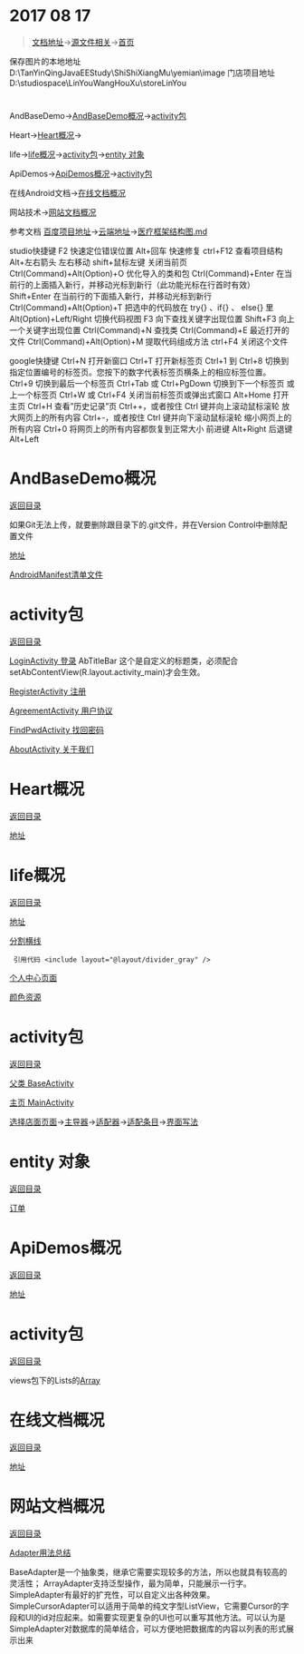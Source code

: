  # 2017 08 17
>  [文档地址](http://pan.baidu.com/disk/home?errno=0&errmsg=Auth%20Login%20Sucess&&bduss=&ssnerror=0&#list/vmode=list&path=%2F%E5%8E%8B%E7%BC%A9%E6%96%87%E4%BB%B6%E5%A4%B9%2F%E5%AE%89%E5%8D%93%E9%A1%B9%E7%9B%AE%E4%BB%A3%E7%A0%81%E4%BB%93%E5%BA%93%2FMarkDown%E5%BC%80%E5%8F%91%E6%96%87%E6%A1%A3 "查看")→[源文件相关](http://pan.baidu.com/disk/home?errno=0&errmsg=Auth%20Login%20Sucess&&bduss=&ssnerror=0&#list/vmode=list&path=%2F%E5%8E%8B%E7%BC%A9%E6%96%87%E4%BB%B6%E5%A4%B9%2F%E9%A1%B9%E7%9B%AE%E6%A8%A1%E5%9D%97%2FAndBaseDemo%E6%A1%86%E6%9E%B6 "查看")→[首页](https://tanyinqing.github.io/)

 保存图片的本地地址
D:\TanYinQingJavaEEStudy\ShiShiXiangMu\yemian\image
门店项目地址
D:\studiospace\LinYouWangHouXu\storeLinYou

<h1 id="1"></h1>  

AndBaseDemo→[AndBaseDemo概况](#0101)→[activity包](#0102)

Heart→[Heart概况](#0201)→

life→[life概况](#0301)→[activity包](#0302)→[entity 对象](#0303)

ApiDemos→[ApiDemos概况](#0401)→[activity包](#0402)

在线Android文档→[在线文档概况](#0501)

网站技术→[网站文档概况](#0601)


参考文档
[百度项目地址](http://pan.baidu.com/disk/home?errno=0&errmsg=Auth%20Login%20Sucess&&bduss=&ssnerror=0&#list/vmode=list&path=%2F%E5%8E%8B%E7%BC%A9%E6%96%87%E4%BB%B6%E5%A4%B9%2F%E9%A1%B9%E7%9B%AE%E6%A8%A1%E5%9D%97 "查看")→[云端地址](https://github.com/tanyinqing/MarkDown/tree/master/app/src/main/java/codewarehouse/yzkj/com/markdown "查看")→[医疗框架结构图.md](https://github.com/tanyinqing/MarkDown/blob/master/app/src/main/java/codewarehouse/yzkj/com/markdown/%E5%8C%BB%E7%96%97%E6%A1%86%E6%9E%B6%E7%BB%93%E6%9E%84%E5%9B%BE.md "查看")

studio快捷键
F2 快速定位错误位置
Alt+回车 快速修复
ctrl+F12 查看项目结构
Alt+左右箭头  左右移动
shift+鼠标左键  关闭当前页
Ctrl(Command)+Alt(Option)+O	优化导入的类和包
Ctrl(Command)+Enter	在当前行的上面插入新行，并移动光标到新行（此功能光标在行首时有效）
Shift+Enter	在当前行的下面插入新行，并移动光标到新行
Ctrl(Command)+Alt(Option)+T	把选中的代码放在 try{} 、if{} 、 else{} 里
Alt(Option)+Left/Right	切换代码视图
F3	向下查找关键字出现位置
Shift+F3	向上一个关键字出现位置
Ctrl(Command)+N	查找类
Ctrl(Command)+E	最近打开的文件
Ctrl(Command)+Alt(Option)+M	提取代码组成方法
ctrl+F4 关闭这个文件

google快捷键
Ctrl+N 打开新窗口 
Ctrl+T 打开新标签页 
Ctrl+1 到 Ctrl+8 切换到指定位置编号的标签页。您按下的数字代表标签页横条上的相应标签位置。
Ctrl+9 切换到最后一个标签页 
Ctrl+Tab 或 Ctrl+PgDown 切换到下一个标签页 或上一个标签页
Ctrl+W 或 Ctrl+F4 关闭当前标签页或弹出式窗口 
Alt+Home 打开主页
Ctrl+H 查看”历史记录”页 
Ctrl++，或者按住 Ctrl 键并向上滚动鼠标滚轮	放大网页上的所有内容 
Ctrl+-，或者按住 Ctrl 键并向下滚动鼠标滚轮	缩小网页上的所有内容 
Ctrl+0	将网页上的所有内容都恢复到正常大小 
前进键   Alt+Right
后退键   Alt+Left

 <h1 id="0101">AndBaseDemo概况</h1>
 
 [返回目录](#1) 

如果Git无法上传，就要删除跟目录下的.git文件，并在Version Control中删除配置文件

[地址](https://github.com/tanyinqing/AndBaseDemo)

[AndroidManifest清单文件](https://github.com/tanyinqing/AndBaseDemo/blob/master/AndroidManifest.xml)

 <h1 id="0102">activity包</h1>
 
 [返回目录](#1) 

[LoginActivity 登录](https://github.com/tanyinqing/AndBaseDemo/blob/master/src/com/andbase/login/LoginActivity.java)
AbTitleBar 这个是自定义的标题类，必须配合
 setAbContentView(R.layout.activity_main)才会生效。

[RegisterActivity 注册](https://github.com/tanyinqing/AndBaseDemo/blob/master/src/com/andbase/login/RegisterActivity.java)

[AgreementActivity 用户协议](https://github.com/tanyinqing/AndBaseDemo/blob/master/src/com/andbase/login/AgreementActivity.java)

[FindPwdActivity 找回密码](https://github.com/tanyinqing/AndBaseDemo/blob/master/src/com/andbase/login/FindPwdActivity.java)

[AboutActivity 关于我们](https://github.com/tanyinqing/AndBaseDemo/blob/master/src/com/andbase/login/AboutActivity.java)



<h1 id="0201">Heart概况</h1>
 
 [返回目录](#1) 

[地址](https://github.com/tanyinqing/HeartMark)

<h1 id="0301">life概况</h1>
 
 [返回目录](#1) 

[地址](https://github.com/tanyinqing/LifeService)

[分割横线](https://github.com/tanyinqing/LifeService/blob/master/app/src/main/res/layout/divider_gray.xml)     
```
 引用代码 <include layout="@layout/divider_gray" />
``` 
[个人中心页面](https://github.com/tanyinqing/LifeService/blob/master/app/src/main/res/layout/activity_user_center.xml)

[颜色资源](https://github.com/tanyinqing/LifeService/blob/master/app/src/main/res/values/color.xml)

<h1 id="0302">activity包</h1>
 
 [返回目录](#1) 

[父类 BaseActivity](https://github.com/tanyinqing/LifeService/blob/master/app/src/main/java/com/linyou/lifeservice/activity/BaseActivity.java)

[主页 MainActivity ](https://github.com/tanyinqing/LifeService/blob/master/app/src/main/java/com/linyou/lifeservice/activity/MainActivity.java)

[选择店面页面](https://github.com/tanyinqing/LifeService/blob/master/app/src/main/java/com/linyou/lifeservice/activity/DistrictSelectActivity.java)→[主导器](https://github.com/tanyinqing/LifeService/blob/master/app/src/main/java/com/linyou/lifeservice/model/DistrictSelectModel.java)→[适配器](https://github.com/tanyinqing/LifeService/blob/master/app/src/main/java/com/linyou/lifeservice/adapter/DistrictAdapter.java)→[适配条目](https://github.com/tanyinqing/LifeService/blob/master/app/src/main/res/layout/district_item.xml)→[界面写法](https://github.com/tanyinqing/LifeService/blob/master/app/src/main/res/layout/activity_district_select.xml)

<h1 id="0303">entity 对象</h1>
 
 [返回目录](#1) 

[订单](https://github.com/tanyinqing/LifeService/blob/master/app/src/main/java/com/linyou/lifeservice/entity/Order.java)

<h1 id="0401">ApiDemos概况</h1>
 
 [返回目录](#1) 

[地址](https://github.com/tanyinqing/ApiDemos)

<h1 id="0402">activity包</h1>
 
 [返回目录](#1) 

views包下的Lists的[Array](https://github.com/tanyinqing/ApiDemos/blob/master/src/com/example/android/apis/view/List1.java)


<h1 id="0501">在线文档概况</h1>
 
 [返回目录](#1) 

[地址](https://developer.android.com/reference/android/view/Window.html)

<h1 id="0601">网站文档概况</h1>
 
 [返回目录](#1) 

[Adapter用法总结](http://www.cnblogs.com/devinzhang/archive/2012/01/20/2328334.html)

BaseAdapter是一个抽象类，继承它需要实现较多的方法，所以也就具有较高的灵活性；
ArrayAdapter支持泛型操作，最为简单，只能展示一行字。
SimpleAdapter有最好的扩充性，可以自定义出各种效果。
SimpleCursorAdapter可以适用于简单的纯文字型ListView，它需要Cursor的字段和UI的id对应起来。如需要实现更复杂的UI也可以重写其他方法。可以认为是SimpleAdapter对数据库的简单结合，可以方便地把数据库的内容以列表的形式展示出来
